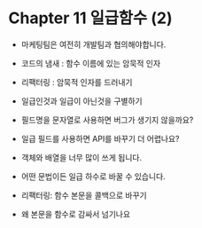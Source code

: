 # Chapter 11 일급함수 (2)

- 마케팅팀은 여전히 개발팀과 협의해야합니다.
- 코드의 냄새 : 함수 이름에 있는 암묵적 인자
- 리팩터링 : 암묵적 인자를 드러내기
- 일급인것과 일급이 아닌것을 구별하기
- 필드명을 문자열로 사용하면 버그가 생기지 않을까요?
- 일급 필드를 사용하면 API를 바꾸기 더 어렵나요?
- 객체와 배열을 너무 많이 쓰게 됩니다.
- 어떤 문법이든 일급 하수로 바꿀 수 있습니다.

- 리팩터링: 함수 본문을 콜백으로 바꾸기
- 왜 본문을 함수로 감싸서 넘기나요
